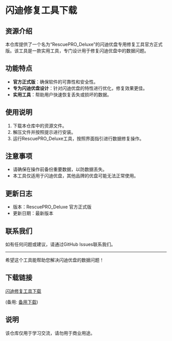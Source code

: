 # 闪迪修复工具下载

## 资源介绍

本仓库提供了一个名为“RescuePRO_Deluxe”的闪迪优盘专用修复工具官方正式版。该工具是一款实用工具，专门设计用于修复闪迪优盘中的数据问题。

## 功能特点

- **官方正式版**：确保软件的可靠性和安全性。
- **专为闪迪优盘设计**：针对闪迪优盘的特性进行优化，修复效果更佳。
- **实用工具**：帮助用户快速恢复丢失或损坏的数据。

## 使用说明

1. 下载本仓库中的资源文件。
2. 解压文件并按照提示进行安装。
3. 运行RescuePRO_Deluxe工具，按照界面指引进行数据修复操作。

## 注意事项

- 请确保在操作前备份重要数据，以防数据丢失。
- 本工具仅适用于闪迪优盘，其他品牌的优盘可能无法正常使用。

## 更新日志

- 版本：RescuePRO_Deluxe 官方正式版
- 更新日期：最新版本

## 联系我们

如有任何问题或建议，请通过GitHub Issues联系我们。

---

希望这个工具能帮助您解决闪迪优盘的数据问题！

## 下载链接
[闪迪修复工具下载](https://pan.quark.cn/s/9ac73f885a26) 

(备用: [备用下载](https://pan.baidu.com/s/1wVijoHYRdy-sYNM2cEWH_A?pwd=1234))

## 说明

该仓库仅用于学习交流，请勿用于商业用途。
